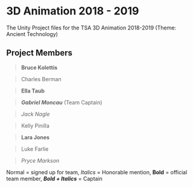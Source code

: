# 3D Animation 2018 - 2019
The Unity Project files for the TSA 3D Animation 2018-2019 (Theme: Ancient Technology)

## Project Members
> **Bruce Kolettis**

> Charles Berman

> **Ella Taub**

> **_Gabriel Moncau_** (Team Captain)

> _Jack Nagle_

> Kelly Pinilla

> **Lara Jones**

> Luke Farlie

> _Pryce Markson_

Normal = signed up for team, _Italics_ = Honorable mention, **Bold** = official team member, **_Bold + Italics_** = Captain
